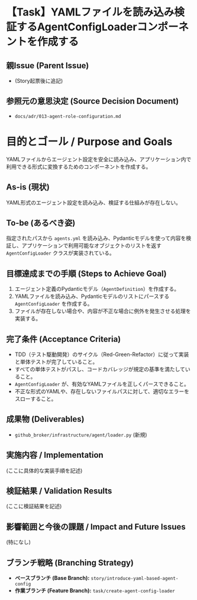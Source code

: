 # 【Task】YAMLファイルを読み込み検証するAgentConfigLoaderコンポーネントを作成する

## 親Issue (Parent Issue)
- (Story起票後に追記)

## 参照元の意思決定 (Source Decision Document)
- `docs/adr/013-agent-role-configuration.md`

# 目的とゴール / Purpose and Goals
YAMLファイルからエージェント設定を安全に読み込み、アプリケーション内で利用できる形式に変換するためのコンポーネントを作成する。

## As-is (現状)
YAML形式のエージェント設定を読み込み、検証する仕組みが存在しない。

## To-be (あるべき姿)
指定されたパスから `agents.yml` を読み込み、Pydanticモデルを使って内容を検証し、アプリケーションで利用可能なオブジェクトのリストを返す `AgentConfigLoader` クラスが実装されている。

## 目標達成までの手順 (Steps to Achieve Goal)
1. エージェント定義のPydanticモデル（`AgentDefinition`）を作成する。
2. YAMLファイルを読み込み、Pydanticモデルのリストにパースする `AgentConfigLoader` を作成する。
3. ファイルが存在しない場合や、内容が不正な場合に例外を発生させる処理を実装する。

## 完了条件 (Acceptance Criteria)
- TDD（テスト駆動開発）のサイクル（Red-Green-Refactor）に従って実装と単体テストが完了していること。
- すべての単体テストがパスし、コードカバレッジが規定の基準を満たしていること。
- `AgentConfigLoader` が、有効なYAMLファイルを正しくパースできること。
- 不正な形式のYAMLや、存在しないファイルパスに対して、適切なエラーをスローすること。

## 成果物 (Deliverables)
- `github_broker/infrastructure/agent/loader.py` (新規)

## 実施内容 / Implementation
(ここに具体的な実装手順を記述)

## 検証結果 / Validation Results
(ここに検証結果を記述)

## 影響範囲と今後の課題 / Impact and Future Issues
(特になし)

## ブランチ戦略 (Branching Strategy)
- **ベースブランチ (Base Branch):** `story/introduce-yaml-based-agent-config`
- **作業ブランチ (Feature Branch):** `task/create-agent-config-loader`